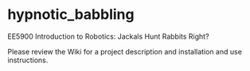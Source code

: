 # hypnotic_babbling

EE5900 Introduction to Robotics: Jackals Hunt Rabbits Right?

Please review the Wiki for a project description and installation and use instructions.
